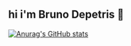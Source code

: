 ## hi i'm Bruno Depetris 👋

[![Anurag's GitHub stats](https://github-readme-stats.vercel.app/api?username=Bruno-Depetris)](https://github.com/Bruno-Depetris/github-readme-stats)









<!--
**Bruno-Depetris/Bruno-Depetris** is a ✨ _special_ ✨ repository because its `README.md` (this file) appears on your GitHub profile.

Here are some ideas to get you started:

- 🔭 I’m currently working on ...
- 🌱 I’m currently learning ...
- 👯 I’m looking to collaborate on ...
- 🤔 I’m looking for help with ...
- 💬 Ask me about ...
- 📫 How to reach me: ...
- 😄 Pronouns: ...
- ⚡ Fun fact: ...
-->

